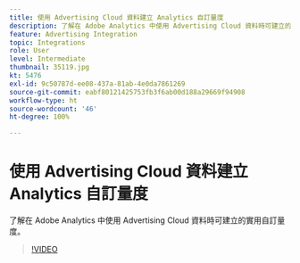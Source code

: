 ```yaml
---
title: 使用 Advertising Cloud 資料建立 Analytics 自訂量度
description: 了解在 Adobe Analytics 中使用 Advertising Cloud 資料時可建立的實用自訂量度。
feature: Advertising Integration
topic: Integrations
role: User
level: Intermediate
thumbnail: 35119.jpg
kt: 5476
exl-id: 9c50787d-ee08-437a-81ab-4e0da7861269
source-git-commit: eabf80121425753fb3f6ab00d188a29669f94908
workflow-type: ht
source-wordcount: '46'
ht-degree: 100%

---
```



# 使用 Advertising Cloud 資料建立 Analytics 自訂量度

了解在 Adobe Analytics 中使用 Advertising Cloud 資料時可建立的實用自訂量度。

>[!VIDEO](https://video.tv.adobe.com/v/35119/?quality=12&learn=on)
